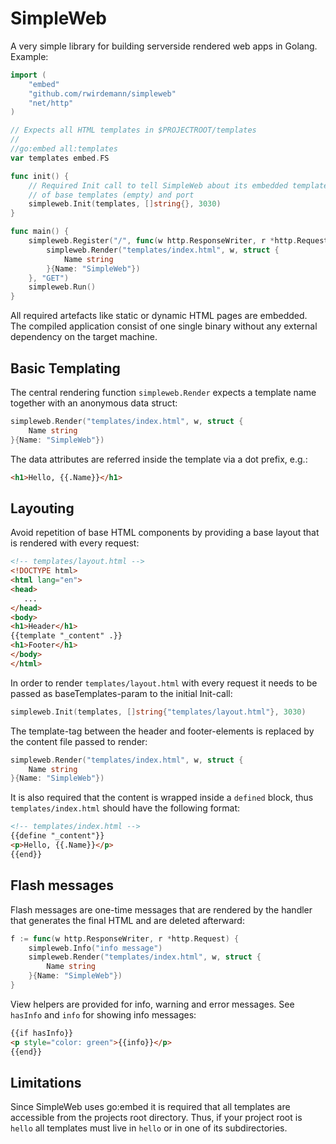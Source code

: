 # SimpleWeb

A very simple library for building serverside rendered web apps in Golang.
Example:

```go
import (
    "embed"
    "github.com/rwirdemann/simpleweb"
    "net/http"
)

// Expects all HTML templates in $PROJECTROOT/templates
//
//go:embed all:templates
var templates embed.FS

func init() {
    // Required Init call to tell SimpleWeb about its embedded templates, list 
    // of base templates (empty) and port
    simpleweb.Init(templates, []string{}, 3030)
}

func main() {
    simpleweb.Register("/", func(w http.ResponseWriter, r *http.Request) {
        simpleweb.Render("templates/index.html", w, struct {
            Name string
        }{Name: "SimpleWeb"})
    }, "GET")
    simpleweb.Run()
}
```

All required artefacts like static or dynamic HTML pages are embedded. The
compiled application consist of one single binary without any external
dependency on the target machine.

## Basic Templating

The central rendering function `simpleweb.Render` expects a template name
together with an anonymous data struct:

```go
simpleweb.Render("templates/index.html", w, struct {
    Name string
}{Name: "SimpleWeb"})
```

The data attributes are referred inside the template via a dot prefix, e.g.:

```html
<h1>Hello, {{.Name}}</h1>
```

## Layouting

Avoid repetition of base HTML components by providing a base layout that is
rendered with every request:

```html
<!-- templates/layout.html -->
<!DOCTYPE html>
<html lang="en">
<head>
   ...
</head>
<body>
<h1>Header</h1>
{{template "_content" .}}
<h1>Footer</h1>
</body>
</html>
```

In order to render `templates/layout.html` with every request it needs to be
passed as baseTemplates-param to the initial Init-call:

```go
simpleweb.Init(templates, []string{"templates/layout.html"}, 3030)
```

The template-tag between the header and footer-elements is replaced by the
content file passed to render:

```go
simpleweb.Render("templates/index.html", w, struct {
    Name string
}{Name: "SimpleWeb"})
```

It is also required that the content is wrapped inside a `defined` block, thus
`templates/index.html` should have the following format:

```html
<!-- templates/index.html -->
{{define "_content"}}
<p>Hello, {{.Name}}</p>
{{end}}
```

## Flash messages

Flash messages are one-time messages that are rendered by the handler that
generates the final HTML and are deleted afterward:

```go
f := func(w http.ResponseWriter, r *http.Request) {
    simpleweb.Info("info message")
    simpleweb.Render("templates/index.html", w, struct {
        Name string
    }{Name: "SimpleWeb"})
}
```

View helpers are provided for info, warning and error messages. See `hasInfo` and
`info` for showing info messages:

```html
{{if hasInfo}}
<p style="color: green">{{info}}</p>
{{end}}
```

## Limitations

Since SimpleWeb uses go:embed it is required that all templates are accessible
from the projects root directory. Thus, if your project root is `hello` all
templates must live in `hello` or in one of its subdirectories.